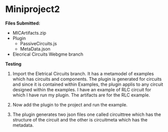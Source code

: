 # Miniproject2
**Files Submitted:**

+ MICArtifacts.zip
+ Plugin
  + PassiveCircuits.js
  + MetaData.json
+ Elecrical Circuits Webgme branch


**Testing**

1) Import the Eletrical Circuits branch. It has a metamodel of examples which has circuits and components. The plugin is generated for circuits and since it is contained within Examples, the plugin applis to any circuit designed within the examples. I have an example of RLC circuit for which I have run my plugin. The artifacts are for the RLC example.

2) Now add the plugin to the project and run the example. 

3) The plugin generates two json files one called circuittree which has the structure of the circuit and the other is circuitmeta which has the metadata.




